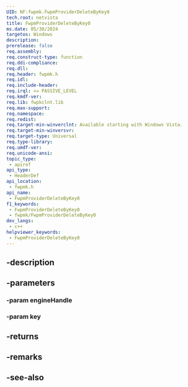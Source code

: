 ```yaml
---
UID: NF:fwpmk.FwpmProviderDeleteByKey0
tech.root: netvista
title: FwpmProviderDeleteByKey0
ms.date: 05/30/2024
targetos: Windows
description: 
prerelease: false
req.assembly: 
req.construct-type: function
req.ddi-compliance: 
req.dll: 
req.header: fwpmk.h
req.idl: 
req.include-header: 
req.irql: <= PASSIVE_LEVEL
req.kmdf-ver: 
req.lib: fwpkclnt.lib
req.max-support: 
req.namespace: 
req.redist: 
req.target-min-winverclnt: Available starting with Windows Vista.
req.target-min-winversvr: 
req.target-type: Universal
req.type-library: 
req.umdf-ver: 
req.unicode-ansi: 
topic_type:
 - apiref
api_type:
 - HeaderDef
api_location:
 - fwpmk.h
api_name:
 - FwpmProviderDeleteByKey0
f1_keywords:
 - FwpmProviderDeleteByKey0
 - fwpmk/FwpmProviderDeleteByKey0
dev_langs:
 - c++
helpviewer_keywords:
 - FwpmProviderDeleteByKey0
---
```


## -description

## -parameters

### -param engineHandle

### -param key

## -returns

## -remarks

## -see-also

